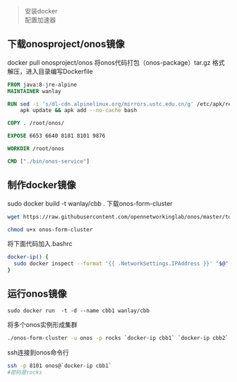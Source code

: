 >安装docker  
配置加速器

## 下载onosproject/onos镜像
docker pull onosproject/onos
将onos代码打包（onos-package）tar.gz 格式
解压，进入目录编写Dockerfile
```dockerfile
FROM java:8-jre-alpine
MAINTAINER wanlay

RUN sed -i 's/dl-cdn.alpinelinux.org/mirrors.ustc.edu.cn/g' /etc/apk/repositories && \
    apk update && apk add --no-cache bash

COPY . /root/onos/

EXPOSE 6653 6640 8181 8101 9876

WORKDIR /root/onos

CMD ["./bin/onos-service"]
```
## 制作docker镜像
sudo docker build -t wanlay/cbb .
下载onos-form-cluster
```bash
wget https://raw.githubusercontent.com/opennetworkinglab/onos/master/tools/package/bin/onos-form-cluster 

chmod u+x onos-form-cluster
```
将下面代码加入.bashrc
```sh
docker-ip() {
  sudo docker inspect --format '{{ .NetworkSettings.IPAddress }}' "$@"
}
```
## 运行onos镜像
```
sudo docker run  -t -d --name cbb1 wanlay/cbb
```
将多个onos实例形成集群
```sh
./onos-form-cluster -u onos -p rocks `docker-ip cbb1` `docker-ip cbb2` `docker-ip cbb3`
```
ssh连接到onos命令行
```sh
ssh -p 8101 onos@`docker-ip cbb1`  
#密码是rocks
```
